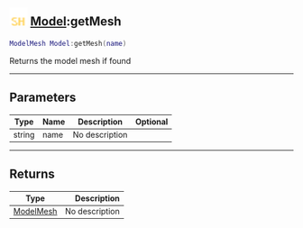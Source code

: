 ## <img src="../../.gitbook/assets/shared.png" width="32" height="32" /> [Model](../model/README.md):getMesh

```lua
ModelMesh Model:getMesh(name)
```

Returns the model mesh if found

------
## Parameters

| Type   | Name | Description | Optional |
| ------ | ---- | ----------- | -------: |
| string | name | No description |  |


------
## Returns

| Type   | Description |
| ------ | ----------: |
| [ModelMesh](../modelmesh/README.md) | No description |

